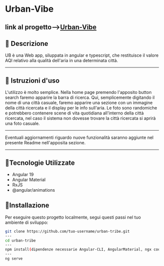 # **Urban-Vibe** 

## link al progetto-->[Urban-Vibe](https://urban-vibe.netlify.app/)

## 📌 **Descrizione**  

UB è una Web app, siluppata in angular e typescript, che restituisce il valore AQI relativo alla qualità dell'aria in una determinata città. 

---

## 📌 **Istruzioni d'uso** 

L'utilizzo è molto semplice.
Nella home page premendo l'apposito button search faremo apparire la barra di ricerca.
Qui, semplicemente digitando il nome di una città casuale, faremo apparire  una sezione con un immagine della città ricercata e il display per le info sull'aria.
Le foto sono randomiche e potrebbero contenere scene di vita quotidiana all'interno della città ricercata, nel caso il sistema non dovesse trovare la città ricercata si aprirà una foto casuale. 

--- 

Eventuali aggiornamenti riguardo nuove funzionalità saranno aggiunte nel presente Readme nell'apposita sezione. 

--- 

## 📌Tecnologie Utilizzate
- Angular 19
- Angular Material
- RxJS
- @angular/animations


## 📌Installazione
Per eseguire questo progetto localmente, segui questi passi nel tuo ambiente di sviluppo:

```bash
git clone https://github.com/tuo-username/urban-tribe.git
---
cd urban-tribe
---
npm install(dipendenze necessarie Angular-CLI, AngularMaterial, ngx cookie service, angular/animations)
---
ng serve


